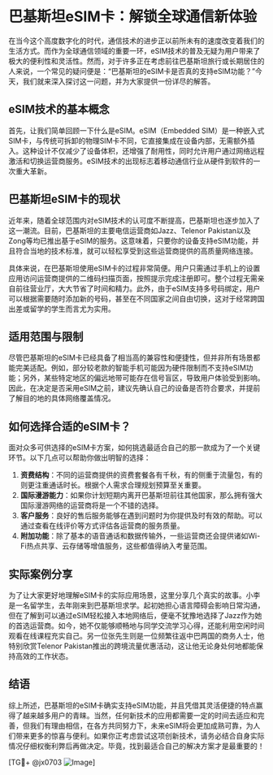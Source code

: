 # 巴基斯坦eSIM卡：解锁全球通信新体验

在当今这个高度数字化的时代，通信技术的进步正以前所未有的速度改变着我们的生活方式。而作为全球通信领域的重要一环，eSIM技术的普及无疑为用户带来了极大的便利性和灵活性。然而，对于许多正在考虑前往巴基斯坦旅行或长期居住的人来说，一个常见的疑问便是：“巴基斯坦的eSIM卡是否真的支持eSIM功能？”今天，我们就来深入探讨这一问题，并为大家提供一份详尽的解答。

## eSIM技术的基本概念

首先，让我们简单回顾一下什么是eSIM。eSIM（Embedded SIM）是一种嵌入式SIM卡，与传统可拆卸的物理SIM卡不同，它直接集成在设备内部，无需额外插入。这种设计不仅减少了设备体积，还增强了耐用性，同时允许用户通过网络远程激活和切换运营商服务。eSIM技术的出现标志着移动通信行业从硬件到软件的一次重大革新。

## 巴基斯坦eSIM卡的现状

近年来，随着全球范围内对eSIM技术的认可度不断提高，巴基斯坦也逐步加入了这一潮流。目前，巴基斯坦的主要电信运营商如Jazz、Telenor Pakistan以及Zong等均已推出基于eSIM的服务。这意味着，只要你的设备支持eSIM功能，并且符合当地的技术标准，就可以轻松享受到这些运营商提供的高质量网络连接。

具体来说，在巴基斯坦使用eSIM卡的过程非常简便。用户只需通过手机上的设置应用访问运营商提供的二维码扫描页面，按照提示完成注册即可。整个过程无需亲自前往营业厅，大大节省了时间和精力。此外，由于eSIM支持多号码绑定，用户可以根据需要随时添加新的号码，甚至在不同国家之间自由切换，这对于经常跨国出差或留学的学生而言尤为实用。

## 适用范围与限制

尽管巴基斯坦的eSIM卡已经具备了相当高的兼容性和便捷性，但并非所有场景都能完美适配。例如，部分较老款的智能手机可能因为硬件限制而不支持eSIM功能；另外，某些特定地区的偏远地带可能存在信号盲区，导致用户体验受到影响。因此，在决定是否采用eSIM之前，建议先确认自己的设备是否符合要求，并提前了解目的地的具体网络覆盖情况。

## 如何选择合适的eSIM卡？

面对众多可供选择的eSIM卡方案，如何挑选最适合自己的那一款成为了一个关键环节。以下几点可以帮助你做出明智的选择：

1. **资费结构**：不同的运营商提供的资费套餐各有千秋，有的侧重于流量包，有的则更注重通话时长。根据个人需求合理规划预算至关重要。
2. **国际漫游能力**：如果你计划短期内离开巴基斯坦前往其他国家，那么拥有强大国际漫游网络的运营商将是一个不错的选择。
3. **客户服务**：良好的售后服务能够在遇到问题时为你提供及时有效的帮助。可以通过查看在线评价等方式评估各运营商的服务质量。
4. **附加功能**：除了基本的语音通话和数据传输外，一些运营商还会提供诸如Wi-Fi热点共享、云存储等增值服务，这些都值得纳入考量范围。

## 实际案例分享

为了让大家更好地理解eSIM卡的实际应用场景，这里分享几个真实的故事。小李是一名留学生，去年刚来到巴基斯坦求学。起初她担心语言障碍会影响日常沟通，但在了解到可以通过eSIM轻松接入本地网络后，便毫不犹豫地选择了Jazz作为她的首选运营商。如今，她不仅能够顺畅地与同学交流学习心得，还能利用空闲时间观看在线课程充实自己。另一位张先生则是一位频繁往返中巴两国的商务人士，他特别欣赏Telenor Pakistan推出的跨境流量优惠活动，这让他无论身处何地都能保持高效的工作状态。

## 结语

综上所述，巴基斯坦的eSIM卡确实支持eSIM功能，并且凭借其灵活便捷的特点赢得了越来越多用户的青睐。当然，任何新技术的应用都需要一定的时间去适应和完善，但我们有理由相信，在各方共同努力下，未来eSIM将会更加成熟可靠，为人们带来更多的惊喜与便利。如果你正考虑尝试这项创新技术，请务必结合自身实际情况仔细权衡利弊后再做决定。毕竟，找到最适合自己的解决方案才是最重要的！

[TG💪+ @jx0703 ![Image](https://github.com/user-attachments/assets/dbca1d08-cadb-493c-b0ec-ad6f7a83f270)]